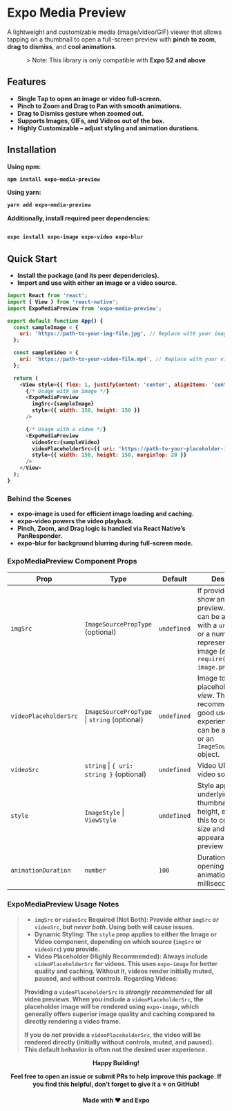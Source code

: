 # Expo Media Preview

A lightweight and customizable media (image/video/GIF) viewer that allows tapping on a thumbnail to open a full-screen preview with **pinch to zoom**, **drag to dismiss**, and **cool animations**.

<div align="center" colour="red">
> Note: This library is only compatible with <strong>Expo 52 and above
</div>


## Features

- Single Tap to open an image or video full-screen.  
- Pinch to Zoom and **Drag to Pan** with smooth animations.  
- Drag to Dismiss gesture when zoomed out.  
- Supports Images, GIFs, and Videos out of the box.  
- Highly Customizable – adjust styling and animation durations.


## Installation

**Using npm:**

```bash
npm install expo-media-preview

```

**Using yarn:**

```bash
yarn add expo-media-preview

```

**Additionally, install required peer dependencies:**

```bash

expo install expo-image expo-video expo-blur

```

## Quick Start

- Install the package (and its peer dependencies).
- Import and use <ExpoMediaPreview /> with either an image or a video source.


```javascript
import React from 'react';
import { View } from 'react-native';
import ExpoMediaPreview from 'expo-media-preview';

export default function App() {
  const sampleImage = {
    uri: 'https://path-to-your-img-file.jpg', // Replace with your image URL
  };

  const sampleVideo = {
    uri: 'https://path-to-your-video-file.mp4', // Replace with your video URL
  };

  return (
    <View style={{ flex: 1, justifyContent: 'center', alignItems: 'center' }}>
      {/* Usage with an image */}
      <ExpoMediaPreview
        imgSrc={sampleImage}
        style={{ width: 150, height: 150 }}
      />

      {/* Usage with a video */}
      <ExpoMediaPreview
        videoSrc={sampleVideo}
        videoPlaceholderSrc={{ uri: 'https://path-to-your-placeholder-image.jpg' }}
        style={{ width: 150, height: 150, marginTop: 20 }}
      />
    </View>
  );
}


```

### Behind the Scenes
- expo-image is used for efficient image loading and caching.
- expo-video powers the video playback.
- Pinch, Zoom, and Drag logic is handled via React Native’s PanResponder.
- expo-blur for background blurring during full-screen mode.


### ExpoMediaPreview Component Props

| Prop | Type | Default | Description |
|---|---|---|---|
| `imgSrc` | `ImageSourcePropType` (optional) | `undefined` | If provided, this will show an image preview.  This prop can be an object with a `uri` property, or a number representing a local image (e.g., from `require('./my-image.png')`). |
| `videoPlaceholderSrc` | `ImageSourcePropType` \| `string` (optional) | `undefined` | Image to show as a placeholder *in small view*. This is highly recommended for a good user experience.  This can be a URI string or an `ImageSourcePropType` object. |
| `videoSrc` | `string` \| `{ uri: string }` (optional) | `undefined` | Video URL or local video source.|
| `style` | `ImageStyle` \| `ViewStyle` | `undefined` | Style applied to the underlying thumbnail (width, height, etc.).  Use this to control the size and appearance of the preview area. |
| `animationDuration` | `number` | `100` | Duration of the opening and closing animations (in milliseconds). |

### ExpoMediaPreview Usage Notes
>
> *   **`imgSrc` or `videoSrc` Required (Not Both):** Provide *either* `imgSrc` *or* `videoSrc`, but *never both*.  Using both will cause issues.
> *   **Dynamic Styling:** The `style` prop applies to either the Image or Video component, depending on which source (`imgSrc` or `videoSrc`) you provide.
> *   **Video Placeholder (Highly Recommended):** Always include `videoPlaceholderSrc` for videos.  This uses `expo-image` for better quality and caching. Without it, videos render initially muted, paused, and without controls.
**Regarding Videos:**
>
> Providing a `videoPlaceholderSrc` is *strongly recommended* for all video previews.  When you include a `videoPlaceholderSrc`, the placeholder image will be rendered using `expo-image`, which generally offers superior image quality and caching compared to directly rendering a video frame.
>
> If you do *not* provide a `videoPlaceholderSrc`, the video will be rendered directly (initially without controls, muted, and paused). This default behavior is often not the desired user experience.
>


<div align="center">

Happy Building!

Feel free to open an issue or submit PRs to help improve this package. If you find this helpful, don’t forget to give it a ⭐ on GitHub!

Made with ❤️ and Expo

</div>
